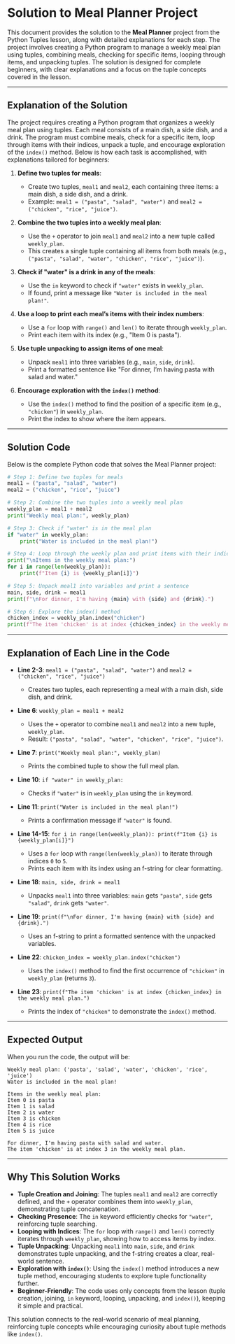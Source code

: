 # Solution to Meal Planner Project

This document provides the solution to the **Meal Planner** project from the Python Tuples lesson, along with detailed explanations for each step. The project involves creating a Python program to manage a weekly meal plan using tuples, combining meals, checking for specific items, looping through items, and unpacking tuples. The solution is designed for complete beginners, with clear explanations and a focus on the tuple concepts covered in the lesson.

---

## Explanation of the Solution

The project requires creating a Python program that organizes a weekly meal plan using tuples. Each meal consists of a main dish, a side dish, and a drink. The program must combine meals, check for a specific item, loop through items with their indices, unpack a tuple, and encourage exploration of the `index()` method. Below is how each task is accomplished, with explanations tailored for beginners:

1. **Define two tuples for meals**:
   - Create two tuples, `meal1` and `meal2`, each containing three items: a main dish, a side dish, and a drink.
   - Example: `meal1 = ("pasta", "salad", "water")` and `meal2 = ("chicken", "rice", "juice")`.

2. **Combine the two tuples into a weekly meal plan**:
   - Use the `+` operator to join `meal1` and `meal2` into a new tuple called `weekly_plan`.
   - This creates a single tuple containing all items from both meals (e.g., `("pasta", "salad", "water", "chicken", "rice", "juice")`).

3. **Check if "water" is a drink in any of the meals**:
   - Use the `in` keyword to check if `"water"` exists in `weekly_plan`.
   - If found, print a message like `"Water is included in the meal plan!"`.

4. **Use a loop to print each meal’s items with their index numbers**:
   - Use a `for` loop with `range()` and `len()` to iterate through `weekly_plan`.
   - Print each item with its index (e.g., "Item 0 is pasta").

5. **Use tuple unpacking to assign items of one meal**:
   - Unpack `meal1` into three variables (e.g., `main`, `side`, `drink`).
   - Print a formatted sentence like "For dinner, I’m having pasta with salad and water."

6. **Encourage exploration with the `index()` method**:
   - Use the `index()` method to find the position of a specific item (e.g., `"chicken"`) in `weekly_plan`.
   - Print the index to show where the item appears.

---

## Solution Code

Below is the complete Python code that solves the Meal Planner project:

```python
# Step 1: Define two tuples for meals
meal1 = ("pasta", "salad", "water")
meal2 = ("chicken", "rice", "juice")

# Step 2: Combine the two tuples into a weekly meal plan
weekly_plan = meal1 + meal2
print("Weekly meal plan:", weekly_plan)

# Step 3: Check if "water" is in the meal plan
if "water" in weekly_plan:
    print("Water is included in the meal plan!")

# Step 4: Loop through the weekly plan and print items with their indices
print("\nItems in the weekly meal plan:")
for i in range(len(weekly_plan)):
    print(f"Item {i} is {weekly_plan[i]}")

# Step 5: Unpack meal1 into variables and print a sentence
main, side, drink = meal1
print(f"\nFor dinner, I'm having {main} with {side} and {drink}.")

# Step 6: Explore the index() method
chicken_index = weekly_plan.index("chicken")
print(f"The item 'chicken' is at index {chicken_index} in the weekly meal plan.")
```

---

## Explanation of Each Line in the Code

- **Line 2-3**: `meal1 = ("pasta", "salad", "water")` and `meal2 = ("chicken", "rice", "juice")`
  - Creates two tuples, each representing a meal with a main dish, side dish, and drink.

- **Line 6**: `weekly_plan = meal1 + meal2`
  - Uses the `+` operator to combine `meal1` and `meal2` into a new tuple, `weekly_plan`.
  - Result: `("pasta", "salad", "water", "chicken", "rice", "juice")`.

- **Line 7**: `print("Weekly meal plan:", weekly_plan)`
  - Prints the combined tuple to show the full meal plan.

- **Line 10**: `if "water" in weekly_plan:`
  - Checks if `"water"` is in `weekly_plan` using the `in` keyword.

- **Line 11**: `print("Water is included in the meal plan!")`
  - Prints a confirmation message if `"water"` is found.

- **Line 14-15**: `for i in range(len(weekly_plan)): print(f"Item {i} is {weekly_plan[i]}")`
  - Uses a `for` loop with `range(len(weekly_plan))` to iterate through indices `0` to `5`.
  - Prints each item with its index using an f-string for clear formatting.

- **Line 18**: `main, side, drink = meal1`
  - Unpacks `meal1` into three variables: `main` gets `"pasta"`, `side` gets `"salad"`, `drink` gets `"water"`.

- **Line 19**: `print(f"\nFor dinner, I'm having {main} with {side} and {drink}.")`
  - Uses an f-string to print a formatted sentence with the unpacked variables.

- **Line 22**: `chicken_index = weekly_plan.index("chicken")`
  - Uses the `index()` method to find the first occurrence of `"chicken"` in `weekly_plan` (returns `3`).

- **Line 23**: `print(f"The item 'chicken' is at index {chicken_index} in the weekly meal plan.")`
  - Prints the index of `"chicken"` to demonstrate the `index()` method.

---

## Expected Output

When you run the code, the output will be:

```
Weekly meal plan: ('pasta', 'salad', 'water', 'chicken', 'rice', 'juice')
Water is included in the meal plan!

Items in the weekly meal plan:
Item 0 is pasta
Item 1 is salad
Item 2 is water
Item 3 is chicken
Item 4 is rice
Item 5 is juice

For dinner, I'm having pasta with salad and water.
The item 'chicken' is at index 3 in the weekly meal plan.
```

---

## Why This Solution Works

- **Tuple Creation and Joining**: The tuples `meal1` and `meal2` are correctly defined, and the `+` operator combines them into `weekly_plan`, demonstrating tuple concatenation.
- **Checking Presence**: The `in` keyword efficiently checks for `"water"`, reinforcing tuple searching.
- **Looping with Indices**: The `for` loop with `range()` and `len()` correctly iterates through `weekly_plan`, showing how to access items by index.
- **Tuple Unpacking**: Unpacking `meal1` into `main`, `side`, and `drink` demonstrates tuple unpacking, and the f-string creates a clear, real-world sentence.
- **Exploration with `index()`**: Using the `index()` method introduces a new tuple method, encouraging students to explore tuple functionality further.
- **Beginner-Friendly**: The code uses only concepts from the lesson (tuple creation, joining, `in` keyword, looping, unpacking, and `index()`), keeping it simple and practical.

This solution connects to the real-world scenario of meal planning, reinforcing tuple concepts while encouraging curiosity about tuple methods like `index()`.